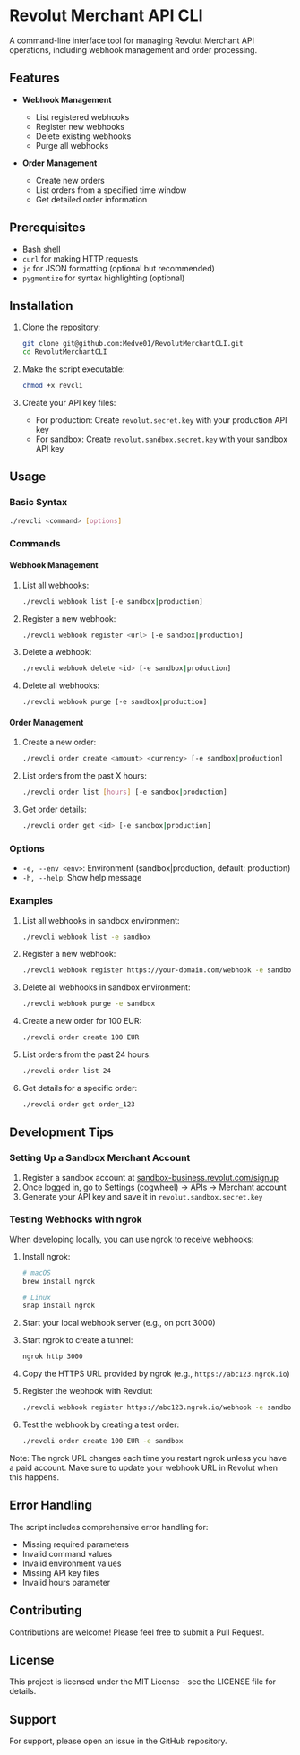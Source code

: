 # Revolut Merchant API CLI

A command-line interface tool for managing Revolut Merchant API operations, including webhook management and order processing.

## Features

- **Webhook Management**
  - List registered webhooks
  - Register new webhooks
  - Delete existing webhooks
  - Purge all webhooks

- **Order Management**
  - Create new orders
  - List orders from a specified time window
  - Get detailed order information

## Prerequisites

- Bash shell
- `curl` for making HTTP requests
- `jq` for JSON formatting (optional but recommended)
- `pygmentize` for syntax highlighting (optional)

## Installation

1. Clone the repository:
   ```bash
   git clone git@github.com:Medve01/RevolutMerchantCLI.git
   cd RevolutMerchantCLI
   ```

2. Make the script executable:
   ```bash
   chmod +x revcli
   ```

3. Create your API key files:
   - For production: Create `revolut.secret.key` with your production API key
   - For sandbox: Create `revolut.sandbox.secret.key` with your sandbox API key

## Usage

### Basic Syntax

```bash
./revcli <command> [options]
```

### Commands

#### Webhook Management

1. List all webhooks:
   ```bash
   ./revcli webhook list [-e sandbox|production]
   ```

2. Register a new webhook:
   ```bash
   ./revcli webhook register <url> [-e sandbox|production]
   ```

3. Delete a webhook:
   ```bash
   ./revcli webhook delete <id> [-e sandbox|production]
   ```

4. Delete all webhooks:
   ```bash
   ./revcli webhook purge [-e sandbox|production]
   ```

#### Order Management

1. Create a new order:
   ```bash
   ./revcli order create <amount> <currency> [-e sandbox|production]
   ```

2. List orders from the past X hours:
   ```bash
   ./revcli order list [hours] [-e sandbox|production]
   ```

3. Get order details:
   ```bash
   ./revcli order get <id> [-e sandbox|production]
   ```

### Options

- `-e, --env <env>`: Environment (sandbox|production, default: production)
- `-h, --help`: Show help message

### Examples

1. List all webhooks in sandbox environment:
   ```bash
   ./revcli webhook list -e sandbox
   ```

2. Register a new webhook:
   ```bash
   ./revcli webhook register https://your-domain.com/webhook -e sandbox
   ```

3. Delete all webhooks in sandbox environment:
   ```bash
   ./revcli webhook purge -e sandbox
   ```

4. Create a new order for 100 EUR:
   ```bash
   ./revcli order create 100 EUR
   ```

5. List orders from the past 24 hours:
   ```bash
   ./revcli order list 24
   ```

6. Get details for a specific order:
   ```bash
   ./revcli order get order_123
   ```

## Development Tips

### Setting Up a Sandbox Merchant Account

1. Register a sandbox account at [sandbox-business.revolut.com/signup](https://sandbox-business.revolut.com/signup)
2. Once logged in, go to Settings (cogwheel) → APIs → Merchant account
3. Generate your API key and save it in `revolut.sandbox.secret.key`

### Testing Webhooks with ngrok

When developing locally, you can use ngrok to receive webhooks:

1. Install ngrok:
   ```bash
   # macOS
   brew install ngrok
   
   # Linux
   snap install ngrok
   ```

2. Start your local webhook server (e.g., on port 3000)

3. Start ngrok to create a tunnel:
   ```bash
   ngrok http 3000
   ```

4. Copy the HTTPS URL provided by ngrok (e.g., `https://abc123.ngrok.io`)

5. Register the webhook with Revolut:
   ```bash
   ./revcli webhook register https://abc123.ngrok.io/webhook -e sandbox
   ```

6. Test the webhook by creating a test order:
   ```bash
   ./revcli order create 100 EUR -e sandbox
   ```

Note: The ngrok URL changes each time you restart ngrok unless you have a paid account. Make sure to update your webhook URL in Revolut when this happens.

## Error Handling

The script includes comprehensive error handling for:
- Missing required parameters
- Invalid command values
- Invalid environment values
- Missing API key files
- Invalid hours parameter

## Contributing

Contributions are welcome! Please feel free to submit a Pull Request.

## License

This project is licensed under the MIT License - see the LICENSE file for details.

## Support

For support, please open an issue in the GitHub repository. 